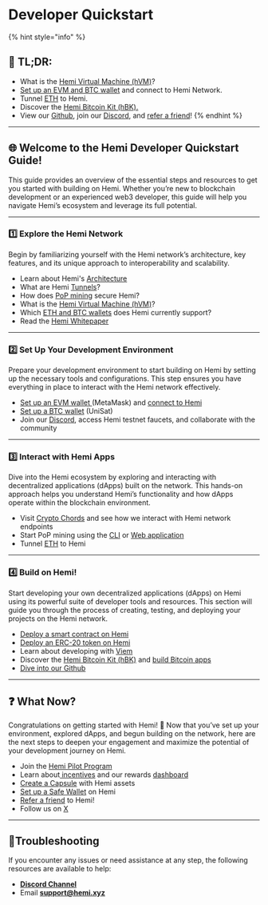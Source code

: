 # Developer Quickstart

{% hint style="info" %}
## 📜 **TL;DR:**

* What is the [Hemi Virtual Machine (hVM)](../../building-bitcoin-apps/hemi-virtual-machine-hvm/)?
* [Set up an EVM and BTC wallet](../../foundational-topics/wallet-support.md) and connect to Hemi Network.
* Tunnel [ETH](../../how-to-tutorials/tutorials/tunnel-eth-to-hemi.md) to Hemi.
* Discover the [Hemi Bitcoin Kit (hBK).](../../building-bitcoin-apps/hemi-bitcoin-kit-hbk/)
* View our [Github](https://github.com/hemilabs), join our [Discord](https://discord.gg/hemixyz), and [refer a friend](https://points.absinthe.network/hemi/start)!
{% endhint %}

***

## 🌐 **Welcome to the Hemi Developer Quickstart Guide!**&#x20;

This guide provides an overview of the essential steps and resources to get you started with building on Hemi. Whether you’re new to blockchain development or an experienced web3 developer, this guide will help you navigate Hemi’s ecosystem and leverage its full potential.

***

### 1️⃣ Explore the Hemi Network

Begin by familiarizing yourself with the Hemi network’s architecture, key features, and its unique approach to interoperability and scalability.&#x20;

* Learn about Hemi's [Architecture](../../foundational-topics/the-architecture/)
* What are Hemi [Tunnels](../../foundational-topics/the-architecture/tunneling.md)?
* How does [PoP mining](../../foundational-topics/the-architecture/proof-of-proof/pop-mining.md) secure Hemi?
* What is the [Hemi Virtual Machine (hVM)](../../building-bitcoin-apps/hemi-virtual-machine-hvm/)?
* Which [ETH and BTC wallets](../../foundational-topics/wallet-support.md) does Hemi currently support?
* Read the [Hemi Whitepaper](https://hemi.xyz/whitepaper)

***

### 2️⃣ Set Up Your Development Environment

Prepare your development environment to start building on Hemi by setting up the necessary tools and configurations. This step ensures you have everything in place to interact with the Hemi network effectively.

* [Set up an EVM wallet ](../../how-to-tutorials/tutorials/metamask-wallet-setup.md)(MetaMask) and [connect to Hemi](../network-details.md)
* [Set up a BTC wallet](../../how-to-tutorials/tutorials/btc-wallet-setup/) (UniSat)
* Join our [Discord](https://discord.gg/hemixyz), access Hemi testnet faucets, and collaborate with the community

***

### 3️⃣ Interact with Hemi Apps

Dive into the Hemi ecosystem by exploring and interacting with decentralized applications (dApps) built on the network. This hands-on approach helps you understand Hemi’s functionality and how dApps operate within the blockchain environment.

* Visit [Crypto Chords](https://cryptochords.hemi.xyz) and see how we interact with Hemi network endpoints
* Start PoP mining using the [CLI](../../how-to-tutorials/tutorials/setup-part-1.md) or [Web application](../../how-to-tutorials/tutorials/web-based-pop-miner.md)
* Tunnel [ETH](../../how-to-tutorials/tutorials/tunnel-eth-to-hemi.md) to Hemi

***

### 4️⃣ Build on Hemi!

Start developing your own decentralized applications (dApps) on Hemi using its powerful suite of developer tools and resources. This section will guide you through the process of creating, testing, and deploying your projects on the Hemi network.

* [Deploy a smart contract on Hemi](../../how-to-tutorials/tutorials/using-remix-ide.md)
* [Deploy an ERC-20 token on Hemi](../../how-to-tutorials/tutorials/erc-20.md)
* Learn about developing with [Viem](../../tooling/viem.md)
* Discover the [Hemi Bitcoin Kit (hBK)](../../building-bitcoin-apps/hemi-bitcoin-kit-hbk/) and [build Bitcoin apps](broken-reference)
* [Dive into our Github](https://github.com/hemilabs)

***

## ❓ What Now?

Congratulations on getting started with Hemi! 🎉 Now that you’ve set up your environment, explored dApps, and begun building on the network, here are the next steps to deepen your engagement and maximize the potential of your development journey on Hemi.

* Join the [Hemi Pilot Program](../../incentives/hemi-pilot-program.md)
* Learn about[ incentives](../../incentives/incentives.md) and our rewards [dashboard](https://points.absinthe.network/hemi/start)
* [Create a Capsule](../../how-to-tutorials/tutorials/create-a-capsule.md) with Hemi assets
* [Set up a Safe Wallet](../../how-to-tutorials/tutorials/set-up-a-safe-wallet.md) on Hemi
* [Refer a friend](https://points.absinthe.network/hemi/start) to Hemi!
* Follow us on [X](https://x.com/hemi\_xyz)

***

## 📐Troubleshooting

If you encounter any issues or need assistance at any step, the following resources are available to help:

* [**Discord Channel**](https://discord.com/channels/1202677849887080508/1217860733820469298)
* Email [**support@hemi.xyz**](mailto:support@hemi.xyz)
